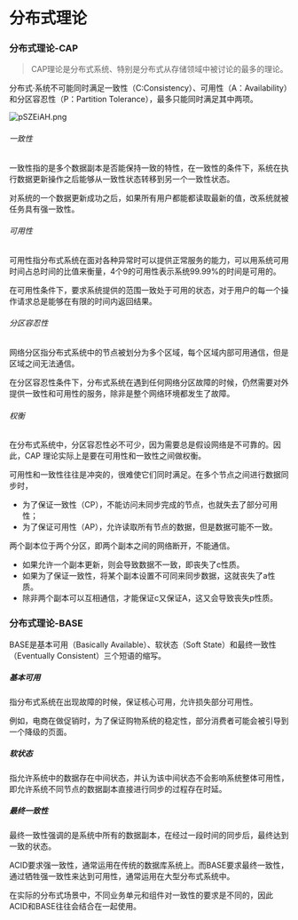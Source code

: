 # 分布式理论


### 分布式理论-CAP

>CAP理论是分布式系统、特别是分布式从存储领域中被讨论的最多的理论。

分布式·系统不可能同时满足一致性（C:Consistency）、可用性（A：Availability）和分区容忍性（P：Partition Tolerance），最多只能同时满足其中两项。

![pSZEiAH.png](https://s1.ax1x.com/2023/01/08/pSZEiAH.png)

###### 一致性

一致性指的是多个数据副本是否能保持一致的特性，在一致性的条件下，系统在执行数据更新操作之后能够从一致性状态转移到另一个一致性状态。

对系统的一个数据更新成功之后，如果所有用户都能都读取最新的值，改系统就被任务具有强一致性。

###### 可用性

可用性指分布式系统在面对各种异常时可以提供正常服务的能力，可以用系统可用时间占总时间的比值来衡量，4个9的可用性表示系统99.99%的时间是可用的。

在可用性条件下，要求系统提供的范围一致处于可用的状态，对于用户的每一个操作请求总是能够在有限的时间内返回结果。

###### 分区容忍性

网络分区指分布式系统中的节点被划分为多个区域，每个区域内部可用通信，但是区域之间无法通信。

在分区容忍性条件下，分布式系统在遇到任何网络分区故障的时候，仍然需要对外提供一致性和可用性的服务，除非是整个网络环境都发生了故障。

###### 权衡

在分布式系统中，分区容忍性必不可少，因为需要总是假设网络是不可靠的。因此，CAP 理论实际上是要在可用性和一致性之间做权衡。

可用性和一致性往往是冲突的，很难使它们同时满足。在多个节点之间进行数据同步时，

- 为了保证一致性（CP），不能访问未同步完成的节点，也就失去了部分可用性；
- 为了保证可用性（AP），允许读取所有节点的数据，但是数据可能不一致。

两个副本位于两个分区，即两个副本之间的网络断开，不能通信。

- 如果允许一个副本更新，则会导致数据不一致，即丧失了c性质。
- 如果为了保证一致性，将某个副本设置不可同来同步数据，这就丧失了a性质。
- 除非两个副本可以互相通信，才能保证c又保证A，这又会导致丧失p性质。


### 分布式理论-BASE

BASE是基本可用（Basically Available）、软状态（Soft State）和最终一致性（Eventually Consistent）三个短语的缩写。

##### 基本可用

指分布式系统在出现故障的时候，保证核心可用，允许损失部分可用性。

例如，电商在做促销时，为了保证购物系统的稳定性，部分消费者可能会被引导到一个降级的页面。

##### 软状态

指允许系统中的数据存在中间状态，并认为该中间状态不会影响系统整体可用性，即允许系统不同节点的数据副本直接进行同步的过程存在时延。

##### 最终一致性

最终一致性强调的是系统中所有的数据副本，在经过一段时间的同步后，最终达到一致的状态。

ACID要求强一致性，通常运用在传统的数据库系统上。而BASE要求最终一致性，通过牺牲强一致性来达到可用性，通常运用在大型分布式系统中。

在实际的分布式场景中，不同业务单元和组件对一致性的要求是不同的，因此ACID和BASE往往会结合在一起使用。

